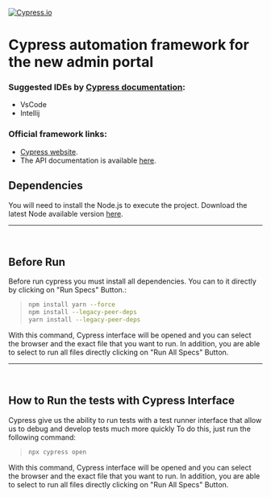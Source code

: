 [![Cypress.io](https://img.shields.io/badge/tested%20with-Cypress-04C38E.svg)](https://www.cypress.io/)

# Cypress automation framework for the new admin portal

### Suggested IDEs by [Cypress documentation](https://docs.cypress.io/guides/tooling/IDE-integration.html#Extensions-amp-Plugins):

- VsCode
- Intellij

### Official framework links:

- [Cypress website](https://www.cypress.io/).
- The API documentation is available [here](https://docs.cypress.io/api/api/table-of-contents.html).

## Dependencies

You will need to install the Node.js to execute the project.
Download the latest Node available version [here](https://nodejs.org/en/).



---

<br>

## Before Run

Before run cypress you must install all dependencies.
You can to it directly by clicking on "Run Specs" Button.:

> ```bash
> npm install yarn --force
> npm install --legacy-peer-deps
> yarn install --legacy-peer-deps
> ```

With this command, Cypress interface will be opened and you can select the browser and the exact file that you want to run. In addition, you are able to select to run all files directly clicking on "Run All Specs" Button.

---

<br>

## How to Run the tests with Cypress Interface

Cypress give us the ability to run tests with a test runner interface that allow us to debug and develop tests much more quickly
To do this, just run the following command:

> ```bash
> npx cypress open
> ```

With this command, Cypress interface will be opened and you can select the browser and the exact file that you want to run. In addition, you are able to select to run all files directly clicking on "Run All Specs" Button.
